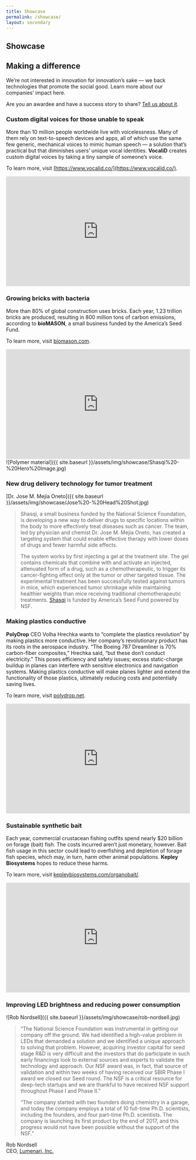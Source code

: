 ```yaml
---
title: Showcase
permalink: /showcase/
layout: secondary
---
```

<section class="section-header showcase-header background-light-blue">
<div class="usa-section usa-content usa-grid" markdown="1">

# Showcase

<h2 class="header-top-bar"> Making a difference </h2>

We’re not interested in innovation for innovation’s sake — we back technologies that promote the social good. Learn more about our companies’ impact here.  

Are you an awardee and have a success story to share?  [Tell us about it](https://goo.gl/forms/UZOsIo1eFpHLA4IW2).

</div>
</section>



<section class="usa-section showcase-content background-gray-dark">
<div class="usa-content usa-grid">

<div class="usa-content usa-width-one-half" markdown="1">

### Custom digital voices for those unable to speak

More than 10 million people worldwide live with voicelessness. Many of them rely on text-to-speech devices and apps, all of which use the same few generic, mechanical voices to mimic human speech — a solution that’s practical but that diminishes users’ unique vocal identities. **VocaliD** creates custom digital voices by taking a tiny sample of someone’s voice.

To learn more, visit [https://www.vocalid.co/](https://www.vocalid.co/).

</div>

<div class="usa-width-one-half">
  <iframe width="100%" height="300" src="https://www.youtube.com/embed/-2g_0dLyz4s" frameborder="0" allowfullscreen></iframe>
</div>
</div>
</section>



<section class="usa-section showcase-content background-gray-dark">
<div class="usa-content usa-grid">
<div class="usa-content usa-width-one-half" markdown="1">

### Growing bricks with bacteria

More than 80% of global construction uses bricks. Each year, 1.23 trillion bricks are produced, resulting in 800 million tons of carbon emissions, according to **bioMASON**, a small business funded by the America’s Seed Fund.

To learn more, visit [biomason.com](http://biomason.com/).

</div>

<div class="usa-width-one-half">
  <iframe title="growing-bricks-with-bacteria-video" height="300" width="100%" src="https://www.youtube.com/embed/6BqoM4am8kw" frameborder="0" allowfullscreen></iframe>
</div>

</div>
</section>



<section class="usa-section" markdown="1">
<div class="usa-grid" markdown="1">
<div>![Polymer material]({{ site.baseurl }}/assets/img/showcase/Shasqi%20-%20Hero%20Image.jpg)</div>

### New drug delivery technology for tumor treatment

<div>

[Dr. Jose M. Mejia Oneto]({{ site.baseurl }}/assets/img/showcase/Jose%20-%20Head%20Shot.jpg)

> Shasqi, a small business funded by the National Science Foundation, is developing a new way to deliver drugs to specific locations within the body to more effectively treat diseases such as cancer. The team, led by physician and chemist Dr. Jose M. Mejia Oneto, has created a targeting system that could enable effective therapy with lower doses of drugs and fewer harmful side effects.  
>  
> The system works by first injecting a gel at the treatment site. The gel contains chemicals that combine with and activate an injected, attenuated form of a drug, such as a chemotherapeutic, to trigger its cancer-fighting effect only at the tumor or other targeted tissue. The experimental treatment has been successfully tested against tumors in mice, which experienced tumor shrinkage while maintaining healthier weights than mice receiving traditional chemotherapeutic treatments. [Shasqi](http://www.shasqi.com/#intro) is funded by America’s Seed Fund powered by NSF.

</div>

</div>
</section>



<section class="usa-section showcase-content background-gray-dark">
<div class="usa-content usa-grid">
<div class="usa-content usa-width-one-half" markdown="1">

### Making plastics conductive

**PolyDrop** CEO Volha Hrechka wants to “complete the plastics revolution” by making plastics more conductive. Her company’s revolutionary product has its roots in the aerospace industry. “The Boeing 787 Dreamliner is 70% carbon-fiber composites,” Hrechka said, “but these don’t conduct electricity.” This poses efficiency and safety issues; excess static-charge buildup in planes can interfere with sensitive electronics and navigation systems. Making plastics conductive will make planes lighter and extend the functionality of those plastics, ultimately reducing costs and potentially saving lives.

To learn more, visit [polydrop.net](http://polydrop.net/).
</div>

<div class="usa-width-one-half">
  <iframe title="making-plastics-conductive-video" height="300" width="100%" src="https://www.youtube.com/embed/wcUj-jIynHs" frameborder="0" allowfullscreen></iframe>
</div>

</div>
</section>




<section class="usa-section showcase-content background-gray-dark">
<div class="usa-content usa-grid">
<div class="usa-content usa-width-one-half" markdown="1">

### Sustainable synthetic bait

Each year, commercial crustacean fishing outfits spend nearly $20 billion on forage (bait) fish. The costs incurred aren’t just monetary, however. Bait fish usage in this sector could lead to overfishing and depletion of forage fish species, which may, in turn, harm other animal populations. **Kepley Biosystems** hopes to reduce these harms.

To learn more, visit [kepleybiosystems.com/organobait/](https://kepleybiosystems.com/organobait/).

</div>

<div class="usa-width-one-half">
  <iframe title="sustainable-synthetic-bait-video" width="100%" height="300" src="https://www.youtube.com/embed/aszA1FM6nL4" frameborder="0" allowfullscreen></iframe>
</div>

</div>
</section>

<section class="usa-section showcase-quote" markdown="1">
<div class="usa-grid" markdown="1">

### Improving LED brightness and reducing power consumption

<div class="quote-content" markdown="1">

![Rob Nordsell]({{ site.baseurl }}/assets/img/showcase/rob-nordsell.jpg)

> &ldquo;The National Science Foundation was instrumental in getting our company off the ground. We had identified a high-value problem in LEDs that demanded a solution and we identified a unique approach to solving that problem. However, acquiring investor capital for seed stage R&D is very difficult and the investors that do participate in such early financings look to external sources and experts to validate the technology and approach. Our NSF award was, in fact, that source of validation and within two weeks of having received our SBIR Phase I award we closed our Seed round. The NSF is a critical resource for deep-tech startups and we are thankful to have received NSF support throughout Phase I and Phase II.&rdquo;  
>  
> &ldquo;The company started with two founders doing chemistry in a garage, and today the company employs a total of 10 full-time Ph.D. scientists, including the founders, and four part-time Ph.D. scientists. The company is launching its first product by the end of 2017, and this progress would not have been possible without the support of the NSF.&rdquo;

</div>

Rob Nordsell  
CEO, [Lumenari, Inc.](http://www.lumenariinc.com/)  

</div>
</section>

